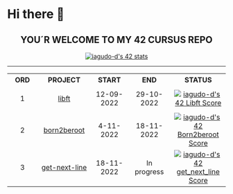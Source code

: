 # Hi there 👋

<!--
**iagudo-d/iagudo-d** is a ✨ _special_ ✨ repository because its `README.md` (this file) appears on your GitHub profile.

Here are some ideas to get you started:

- 🔭 I’m currently working on ...
- 🌱 I’m currently learning ...
- 👯 I’m looking to collaborate on ...
- 🤔 I’m looking for help with ...
- 💬 Ask me about ...
- 📫 How to reach me: ...
- 😄 Pronouns: ...
- ⚡ Fun fact: ...
-->

<div align="center">
    	<h2>YOU´R WELCOME TO MY 42 CURSUS REPO</h2>
	<a href="https://github.com/JaeSeoKim/badge42">
		<img src="https://badge42.vercel.app/api/v2/cl9rdmy0a01200fmjpfovzlpl/stats?cursusId=21&coalitionId=64" alt="iagudo-d's 42 stats" />
	</a>
</div>

-------------------------------------------------------------

<div align="center">
	<table>
		<tr>
			<th width="200px" align="center">ORD</td>
			<th width="200px" align="center">PROJECT</td>
			<th width="200px" align="center">START</td>
			<th width="200px" align="center">END</td>
			<th width="200px" align="center">STATUS</td>
		</tr>
		<tr>
			<td align="center">1</td>
			<td align="center">
				<a href="https://github.com/iagudo-d/01_libft">libft</a>
			</td>
			<td align="center">12-09-2022</td>
			<td align="center">29-10-2022</td>
			<td align="center" vertical-align="top" height="60px" >
	    			<a href="https://github.com/JaeSeoKim/badge42">
					<img src="https://badge42.vercel.app/api/v2/cl9rdmy0a01200fmjpfovzlpl/project/2788703" alt="iagudo-d's 42 Libft Score" />
				</a>
            		</td>
		</tr>
		<tr>
			<td align="center">2</td>
			<td align="center">
				<a href="https://github.com/iagudo-d/born2beroot">born2beroot</a>
			</td>
			<td align="center">4-11-2022</td>
			<td align="center">18-11-2022</td>
			<td align="center" vertical-align="top" height="60px" >
				<a href="https://github.com/JaeSeoKim/badge42">
					<img src="https://badge42.vercel.app/api/v2/cl9rdmy0a01200fmjpfovzlpl/project/2873905" alt="iagudo-d's 42 Born2beroot Score" />
				</a>
            		</td>
		</tr>
		<tr>
			<td align="center">3</td>
			<td align="center">
				<a href="https://github.com/iagudo-d/03_get_next_line">get-next-line</a>
			</td>
			<td align="center">18-11-2022</td>
			<td align="center">In progress</td>
			<td align="center" vertical-align="top" height="60px" >
				<a href="https://github.com/JaeSeoKim/badge42">
					<img src="https://badge42.vercel.app/api/v2/cl9rdmy0a01200fmjpfovzlpl/project/2883987" alt="iagudo-d's 42 get_next_line Score" />
				</a>
            		</td>
		</tr>
	</table>
</div>
